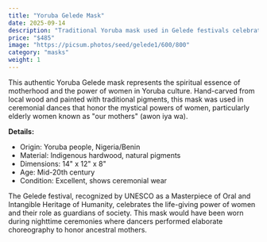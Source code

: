 ```yaml
---
title: "Yoruba Gelede Mask"
date: 2025-09-14
description: "Traditional Yoruba mask used in Gelede festivals celebrating motherhood and fertility"
price: "$485"
image: "https://picsum.photos/seed/gelede1/600/800"
category: "masks"
weight: 1
---
```


This authentic Yoruba Gelede mask represents the spiritual essence of motherhood and the power of women in Yoruba culture. Hand-carved from local wood and painted with traditional pigments, this mask was used in ceremonial dances that honor the mystical powers of women, particularly elderly women known as "our mothers" (awon iya wa).

**Details:**
- Origin: Yoruba people, Nigeria/Benin
- Material: Indigenous hardwood, natural pigments
- Dimensions: 14" x 12" x 8"
- Age: Mid-20th century
- Condition: Excellent, shows ceremonial wear

The Gelede festival, recognized by UNESCO as a Masterpiece of Oral and Intangible Heritage of Humanity, celebrates the life-giving power of women and their role as guardians of society. This mask would have been worn during nighttime ceremonies where dancers performed elaborate choreography to honor ancestral mothers.
